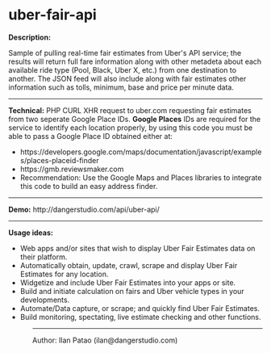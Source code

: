 # uber-fair-api

<b>Description:</b>

Sample of pulling real-time fair estimates from Uber's API service; the results will return full fare information along with other metadeta about each available ride type (Pool, Black, Uber X, etc.) from one destination to another. The JSON feed will also include along with fair estimates other information such as tolls, minimum, base and price per minute data.

<hr><b>Technical:</b>
PHP CURL XHR request to uber.com requesting fair estimates from two seperate Google Place IDs. <b>Google Places</b> IDs are required for the service to identify each location properly, by using this code you must be able to pass a Google Place ID obtained either at:<br>
<ul>
<li>https://developers.google.com/maps/documentation/javascript/examples/places-placeid-finder</li>
<li>https://gmb.reviewsmaker.com</li>
<li>Recommendation: Use the Google Maps and Places libraries to integrate this code to build an easy address finder.</li>
</ul>

<hr><b>Demo:</b>
http://dangerstudio.com/api/uber-api/

<hr><b>Usage ideas:</b>
<ul>
<li>Web apps and/or sites that wish to display Uber Fair Estimates data on their platform.</li>
<li>Automatically obtain, update, crawl, scrape and display Uber Fair Estimates for any location.</li>
<li>Widgetize and include Uber Fair Estimates into your apps or site.</li>
<li>Build and initiate calculation on fairs and Uber vehicle types in your developments.</li>
<li>Automate/Data capture, or scrape; and quickly find Uber Fair Estimates.</li>
<li>Build monitoring, spectating, live estimate checking and other functions.</li>
<ul>
  
<p><hr>
Author:
Ilan Patao (ilan@dangerstudio.com)
